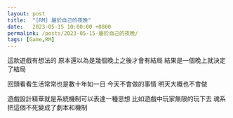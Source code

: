 ```yaml
---
layout: post
title:  "[RM] 屬於自己的夜晚"
date:   2023-05-15 10:00:00 +0800
permalink: /posts/2023-05-15-屬於自己的夜晚/
tags: [Game,RM]
---
```


這款遊戲有想法的 原本還以為是幾個晚上之後才會有結局
結果是一個晚上就決定了結局

回頭看看生活常常也是數十年如一日 今天不會做的事情 明天大概也不會做

遊戲設計精華就是系統機制可以表達一種思想 比如遊戲中玩家無限的玩下去 魂系把這個不死變成了劇本和機制